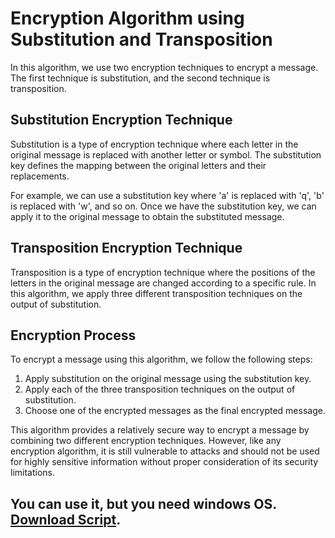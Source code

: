 # Encryption Algorithm using Substitution and Transposition

In this algorithm, we use two encryption techniques to encrypt a message. The first technique is substitution, and the second technique is transposition.

## Substitution Encryption Technique

Substitution is a type of encryption technique where each letter in the original message is replaced with another letter or symbol. The substitution key defines the mapping between the original letters and their replacements. 

For example, we can use a substitution key where 'a' is replaced with 'q', 'b' is replaced with 'w', and so on. Once we have the substitution key, we can apply it to the original message to obtain the substituted message.

## Transposition Encryption Technique

Transposition is a type of encryption technique where the positions of the letters in the original message are changed according to a specific rule. In this algorithm, we apply three different transposition techniques on the output of substitution.

## Encryption Process

To encrypt a message using this algorithm, we follow the following steps:

1. Apply substitution on the original message using the substitution key.
2. Apply each of the three transposition techniques on the output of substitution.
3. Choose one of the encrypted messages as the final encrypted message.

This algorithm provides a relatively secure way to encrypt a message by combining two different encryption techniques. However, like any encryption algorithm, it is still vulnerable to attacks and should not be used for highly sensitive information without proper consideration of its security limitations.

## You can use it, but you need windows OS. [Download Script](https://raw.githubusercontent.com/AhmedMaherElSaeidi/encryption-script/main/assets/Script.rar).
